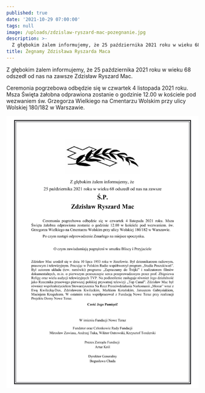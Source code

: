 ```yaml
---
published: true
date: '2021-10-29 07:00:00'
tags: null
image: /uploads/zdzislaw-ryszard-mac-pozegnanie.jpg
description: >-
  Z głębokim żalem informujemy, że 25 października 2021 roku w wieku 68 odszedł od nas na zawsze Zdzisław Ryszard Mac.
title: Żegnamy Zdzisława Ryszarda Maca
---
```


Z głębokim żalem informujemy, że 25 października 2021 roku w wieku 68 odszedł od nas na zawsze Zdzisław Ryszard Mac.

Ceremonia pogrzebowa odbędzie się w czwartek 4 listopada 2021 roku. Msza Święta żałobna odprawiona zostanie o godzinie 12.00 w kościele pod wezwaniem św. Grzegorza Wielkiego na Cmentarzu Wolskim przy ulicy Wolskiej 180/182 w Warszawie. 


![Żegnamy Zdzisława Ryszarda Maca](/assets/img/uploads/Zdzislaw-Mac-klepsydra.jpg)

